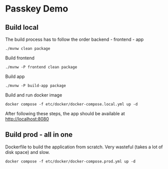 # Passkey Demo

## Build local

The build process has to follow the order backend - frontend - app

    ./mvnw clean package

Build frontend

    ./mvnw -P frontend clean package

Build app

    ./mvnw -P build-app package

Build and run docker image

    docker compose -f etc/docker/docker-compose.local.yml up -d

After following these steps, the app should be available at 
[http://localhost:8080](http://localhost:8080)

## Build prod - all in one

Dockerfile to build the application from scratch.
Very wasteful (takes a lot of disk space) and slow.

    docker compose -f etc/docker/docker-compose.prod.yml up -d
